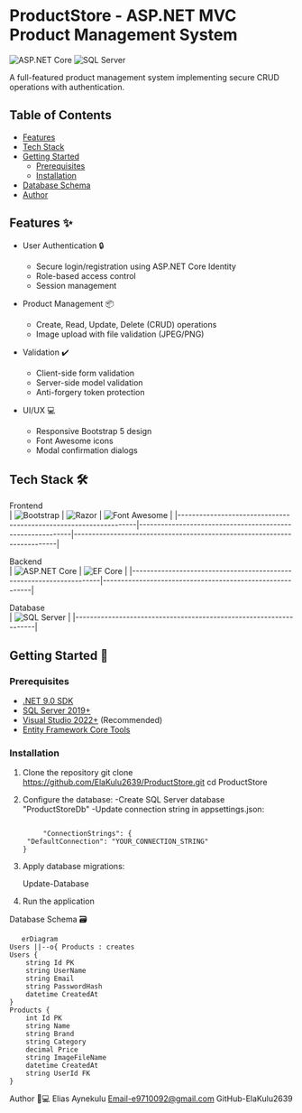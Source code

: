 # ProductStore - ASP.NET MVC Product Management System

![ASP.NET Core](https://img.shields.io/badge/.NET-9.0-blue)
![SQL Server](https://img.shields.io/badge/SQL_Server-2019+-blue)

A full-featured product management system implementing secure CRUD operations with authentication.

## Table of Contents
- [Features](#features)
- [Tech Stack](#tech-stack)
- [Getting Started](#getting-started)
  - [Prerequisites](#prerequisites)
  - [Installation](#installation)
- [Database Schema](#database-schema)
- [Author](#author)

## Features ✨
- User Authentication 🔒
  - Secure login/registration using ASP.NET Core Identity
  - Role-based access control
  - Session management

- Product Management 📦
  - Create, Read, Update, Delete (CRUD) operations
  - Image upload with file validation (JPEG/PNG)

- Validation ✔️
  - Client-side form validation
  - Server-side model validation
  - Anti-forgery token protection

- UI/UX 💻
  - Responsive Bootstrap 5 design
  - Font Awesome icons
  - Modal confirmation dialogs

## Tech Stack 🛠
Frontend  
| ![Bootstrap](https://img.shields.io/badge/Bootstrap-5.0+-purple) | ![Razor](https://img.shields.io/badge/Razor-ASP.NET-blue) | ![Font Awesome](https://img.shields.io/badge/Font_Awesome-6.0+-orange) |
|------------------------------------------------------------------|-----------------------------------------------------------|-------------------------------------------------------------------------|

Backend  
| ![ASP.NET Core](https://img.shields.io/badge/ASP.NET_Core-9.0-blue) | ![EF Core](https://img.shields.io/badge/EF_Core-9.0-red) | 
|---------------------------------------------------------------------|----------------------------------------------------------|

Database  
| ![SQL Server](https://img.shields.io/badge/SQL_Server-2019+-blue) |
|-------------------------------------------------------------------|

## Getting Started 🚀

### Prerequisites
- [.NET 9.0 SDK](https://dotnet.microsoft.com/download)
- [SQL Server 2019+](https://www.microsoft.com/en-us/sql-server/sql-server-downloads)
- [Visual Studio 2022+](https://visualstudio.microsoft.com/) (Recommended)
- [Entity Framework Core Tools](https://docs.microsoft.com/en-us/ef/core/cli/)

### Installation
1. Clone the repository
      git clone https://github.com/ElaKulu2639/ProductStore.git
   cd ProductStore
2. Configure the database:
     -Create SQL Server database "ProductStoreDb"
     -Update connection string in appsettings.json:
   ```
   
        "ConnectionStrings": {
    "DefaultConnection": "YOUR_CONNECTION_STRING"
   }

3. Apply database migrations:
   
     Update-Database

4. Run the application

Database Schema 🗃

    
       erDiagram
    Users ||--o{ Products : creates
    Users {
        string Id PK
        string UserName
        string Email
        string PasswordHash
        datetime CreatedAt
    }
    Products {
        int Id PK
        string Name
        string Brand
        string Category
        decimal Price
        string ImageFileName
        datetime CreatedAt
        string UserId FK
    }

 Author 👨💻
Elias Aynekulu
Email-e9710092@gmail.com
GitHub-ElaKulu2639
